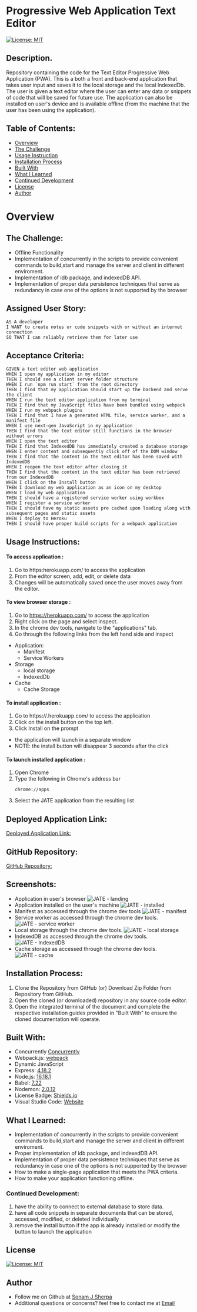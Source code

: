 # Progressive Web Application Text Editor 

[![License: MIT](https://img.shields.io/badge/License-MIT-yellow.svg)](https://opensource.org/licenses/MIT)

## Description.

Repository containing the code for the Text Editor Progressive Web Application (PWA). This is a both a front and back-end application that takes user input and saves it to the local storage and the local IndexedDb. The user is given a text editor where the user can enter any data or snippets of code that will be saved for future use. The application can also be installed on user's device and is available offline (from the machine that the user has been using the application).

## Table of Contents:
- [Overview](#Overview)
- [The Challenge](#The-Challenge)
- [Usage Instruction](#Usage-Instruction)
- [Installation Process](#Installation-Process)
- [Built With](#Built-With)
- [What I Learned](#What-I-Learned)
- [Continued Development](#Continued-Development)
- [License](#License)
- [Author](#Author)

# Overview

## The Challenge:
* Offline Functionality 
* Implementation of concurrently in the scripts to provide convenient commands to build,start and manage the server and client in different enviroment.
* Implementation of idb package, and indexedDB API.
* Implementation of proper data persistence techniques that serve as redundancy in case one of the options is not supported by the browser

## Assigned User Story:
```
AS A developer
I WANT to create notes or code snippets with or without an internet connection
SO THAT I can reliably retrieve them for later use
```

## Acceptance Criteria:
```
GIVEN a text editor web application
WHEN I open my application in my editor
THEN I should see a client server folder structure
WHEN I run `npm run start` from the root directory
THEN I find that my application should start up the backend and serve the client
WHEN I run the text editor application from my terminal
THEN I find that my JavaScript files have been bundled using webpack
WHEN I run my webpack plugins
THEN I find that I have a generated HTML file, service worker, and a manifest file
WHEN I use next-gen JavaScript in my application
THEN I find that the text editor still functions in the browser without errors
WHEN I open the text editor
THEN I find that IndexedDB has immediately created a database storage
WHEN I enter content and subsequently click off of the DOM window
THEN I find that the content in the text editor has been saved with IndexedDB
WHEN I reopen the text editor after closing it
THEN I find that the content in the text editor has been retrieved from our IndexedDB
WHEN I click on the Install button
THEN I download my web application as an icon on my desktop
WHEN I load my web application
THEN I should have a registered service worker using workbox
WHEN I register a service worker
THEN I should have my static assets pre cached upon loading along with subsequent pages and static assets
WHEN I deploy to Heroku
THEN I should have proper build scripts for a webpack application
```


## Usage Instructions:

#### To access application :
1. Go to https:herokuapp.com/ to access the application
2. From the editor screen, add, edit, or delete data
3. Changes will be automatically saved once the user moves away from the editor.

#### To view browser storage :
1. Go to https://herokuapp.com/ to access the application
2. Right click on the page and select inspect.
3. In the chrome dev tools, navigate to the "applications" tab.
4. Go through the following links from the left hand side and inspect
* Application:
    *  Manifest
    *  Service Workers
* Storage
    * local storage
    * IndexedDb
* Cache
    * Cache Storage

 #### To install application :
1. Go to https://.herokuapp.com/ to access the application
2. Click on the install button on the top left.
3. Click Install on the prompt
  *   the application will launch in a separate window
  *   NOTE: the install button will disappear 3 seconds after the click

 #### To launch installed application :
1. Open Chrome
2. Type the following in Chrome's address bar
    ```
    chrome://apps

    ```
3. Select the JATE application from the resulting list


## Deployed Application Link:
[Deployed Application Link:]()

## GitHub Repository:
[GitHub Repository:](https://github.com/)


## Screenshots:
* Application in user's browser
![JATE - landing](./assets/images/app-browser.png)
* Application installed on the user's machine
![JATE - installed](./assets/images/app-installed.png)
* Manifest as accessed through the chrome dev tools
![JATE - manifest](./assets/images/app-manifest.png)
* Service worker as accessed through the chrome dev tools.
![JATE - service worker](./assets/images/app-service-worker.png)
* Local storage through the chrome dev tools.
![JATE - local storage](./assets/images/app-localstorage.png)
* IndexedDB as accessed through the chrome dev tools.
![JATE - IndexedDB](./assets/images/app-indexedDB.png)
* Cache storage as accessed through the chrome dev tools.
![JATE - cache](./assets/images/app-cached.png)


## Installation Process:
1. Clone the Repository from GitHub (or) Download Zip Folder from Repository from GitHub.
2. Open the cloned (or downloaded) repository in any source code editor.
3. Open the integrated terminal of the document and complete the respective installation guides provided in "Built With" to ensure the cloned documentation will operate.

## Built With:
- Concurrently [Concurrently](https://www.npmjs.com/package/concurrently)
- Webpack.js: [webpack](https://webpack.js.org/configuration/dev-server/)
- Dynamic JavaScript
- Express: [4.18.2](https://www.npmjs.com/package/express)
- Node.js: [16.18.1](https://nodejs.org/en/blog/release/v16.18.1/)
- Babel: [7.22](https://babeljs.io/)
- Nodemon: [2.0.12](https://www.npmjs.com/package/nodemon/v/2.0.12)
- License Badge: [Shields.io](https://shields.io/)
- Visual Studio Code: [Website](https://code.visualstudio.com/)

## What I Learned:

* Implementation of concurrently in the scripts to provide convenient commands to build,start and manage the server and client in different enviroment.
* Proper implementation of idb package, and indexedDB API.
* Implementation of proper data persistence techniques that serve as redundancy in case one of the options is not supported by the browser
* How to make a single-page application that meets the PWA criteria.
* How to make your application functioning offline.


### Continued Development:
1. have the ability to connect to external database to store data.
2. have all code snippets in separate documents that can be stored, accessed, modified, or deleted individually
3. remove the install button if the app is already installed or modify the button to launch the application

## License 
  
[![License: MIT](https://img.shields.io/badge/License-MIT-yellow.svg)](https://opensource.org/licenses/MIT)

## Author

* Follow me on Github at [Sonam J Sherpa](https://github.com/sonam-git)
* Additional questions or concerns? feel free to contact me at [Email](sherpa.sjs@gmail.com)
